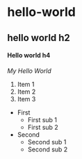 # hello-world
## hello world h2
#### Hello world h4
_My Hello World_

1. Item 1
2. Item 2
3. Item 3

* First
  * First sub 1
  * First sub 2
* Second
  * Second sub 1
  * Second sub 2
